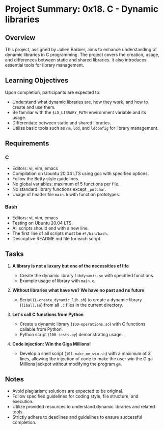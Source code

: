 # Project Summary: 0x18. C - Dynamic libraries

## Overview

This project, assigned by Julien Barbier, aims to enhance understanding of dynamic libraries in C programming. The project covers the creation, usage, and differences between static and shared libraries. It also introduces essential tools for library management.

## Learning Objectives

Upon completion, participants are expected to:

- Understand what dynamic libraries are, how they work, and how to create and use them.
- Be familiar with the `$LD_LIBRARY_PATH` environment variable and its usage.
- Differentiate between static and shared libraries.
- Utilize basic tools such as `nm`, `ldd`, and `ldconfig` for library management.

## Requirements

### C

- Editors: vi, vim, emacs
- Compilation on Ubuntu 20.04 LTS using gcc with specified options.
- Follow the Betty style guidelines.
- No global variables; maximum of 5 functions per file.
- No standard library functions except `_putchar`.
- Usage of header file `main.h` with function prototypes.

### Bash

- Editors: vi, vim, emacs
- Testing on Ubuntu 20.04 LTS.
- All scripts should end with a new line.
- The first line of all scripts must be `#!/bin/bash`.
- Descriptive README.md file for each script.

## Tasks

1. **A library is not a luxury but one of the necessities of life**
   - Create the dynamic library `libdynamic.so` with specified functions.
   - Example usage of library with `main.c`.
2. **Without libraries what have we? We have no past and no future**

   - Script (`1-create_dynamic_lib.sh`) to create a dynamic library (`liball.so`) from all `.c` files in the current directory.

3. **Let's call C functions from Python**

   - Create a dynamic library (`100-operations.so`) with C functions callable from Python.
   - Python script (`100-tests.py`) demonstrating usage.

4. **Code injection: Win the Giga Millions!**
   - Develop a shell script (`101-make_me_win.sh`) with a maximum of 3 lines, allowing the injection of code to make the user win the Giga Millions jackpot without modifying the program `gm`.

## Notes

- Avoid plagiarism; solutions are expected to be original.
- Follow specified guidelines for coding style, file structure, and execution.
- Utilize provided resources to understand dynamic libraries and related tools.
- Strictly adhere to deadlines and guidelines to ensure successful completion.
